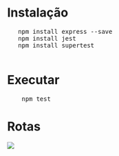 # Instalação
<pre>
   npm install express --save
   npm install jest
   npm install supertest

</pre>

# Executar
<pre>
    npm test
</pre>

# Rotas
<img src="https://github.com/user-attachments/assets/b5790297-6096-480b-aebf-64b97883134f"/>

